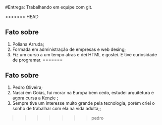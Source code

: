 #Entrega: Trabalhando em equipe com git.

<<<<<<< HEAD
## Fato sobre <Poliana Arruda>

1. Poliana Arruda;
2. Formada em administração de empresas e web desing;
3. Fiz um curso a um tempo atras e dei HTML e gostei. E tive curiosidade de programar.
=======
## Fato sobre <Pedro Oliveira>

1. Pedro Oliveira;
2. Nasci em Goiás, fui morar na Europa bem cedo, estudei arquitetura e agora cursa a Kenzie
   ;
3. Sempre tive um interesse muito grande pela tecnologia, porém criei o sonho de trabalhar com ela na vida adulta;;
>>>>>>> pedro

